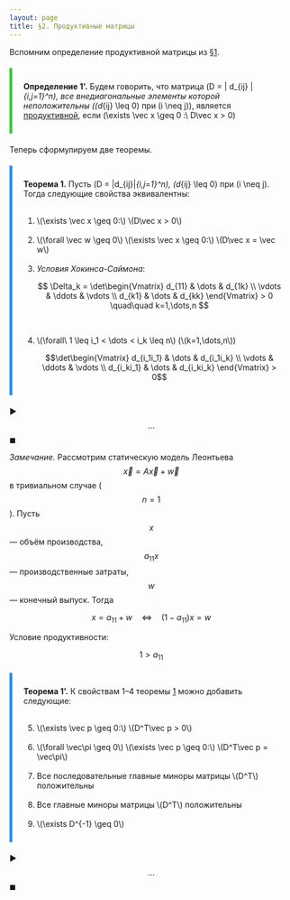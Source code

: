 ```yaml
---
layout: page
title: §2. Продуктивные матрицы
---
```



Вспомним определение продуктивной матрицы из <a href="../par_01">§1</a>.

<div style="border-left: 5px solid LimeGreen; padding: 10px 20px; margin: 20px 0">

<b>Определение 1'.</b> Будем говорить, что матрица \(D = \| d_{ij} \|_{i,j=1}^n\), все внедиагональные элементы которой неположительны (\(d_{ij} \leq 0\) при \(i \neq j\)), является <u>продуктивной</u>, если \(\exists \vec x \geq 0 :\ D\vec x > 0\)

</div>

Теперь сформулируем две теоремы.

<div id="th1" style="border-left: 5px solid DodgerBlue; padding: 10px 20px; margin: 20px 0">

<b>Теорема 1.</b> Пусть \(D = \|d_{ij}\|_{i,j=1}^n\), \(d_{ij} \leq 0\) при \(i \neq j\). Тогда следующие свойства эквивалентны: <br> <br>
<ol>
<li> \(\exists \vec x \geq 0:\) \(D\vec x > 0\) </li> <br>
 
<li> \(\forall \vec w \geq 0\) \(\exists \vec x \geq 0:\) \(D\vec x = \vec w\) </li> <br>
 
<li> <i>Условия Хокинса-Саймона</i>: 
    
$$ \Delta_k = \det\begin{Vmatrix}
d_{11} & \dots & d_{1k} \\
\vdots & \ddots & \vdots \\
d_{k1} & \dots & d_{kk}
\end{Vmatrix} > 0 \quad\quad k=1,\dots,n $$ </li> <br>

<li> \(\forall\ 1 \leq i_1 < \dots < i_k \leq n\) (\(k=1,\dots,n\)) 

$$\det\begin{Vmatrix}
d_{i_1i_1} & \dots & d_{i_1i_k} \\
\vdots & \ddots & \vdots \\
d_{i_ki_1} & \dots & d_{i_ki_k}
\end{Vmatrix} > 0$$ </li>
</ol>
</div>

▶︎ $$\dots$$ ◼︎

*Замечание.* Рассмотрим статическую модель Леонтьева $$\vec x = A\vec x + \vec w$$ в тривиальном случае ($$n=1$$). Пусть $$x$$ &mdash; объём производства, $$a_{11}x$$ &mdash; производственные затраты, $$w$$ &mdash; конечный выпуск. Тогда

$$x = a_{11} + w \quad \Leftrightarrow \quad (1-a_{11})x = w$$

Условие продуктивности:

$$1 > a_{11}$$

<div style="border-left: 5px solid DodgerBlue; padding: 10px 20px; margin: 20px 0">

<b>Теорема 1'.</b> К свойствам 1&ndash;4 теоремы <a href="#th1">1</a> можно добавить следующие: <br> <br>
<ol start="5">
<li> \(\exists \vec p \geq 0:\) \(D^T\vec p > 0\) </li> <br>
 
<li> \(\forall \vec\pi \geq 0\) \(\exists \vec p \geq 0:\) \(D^T\vec p = \vec\pi\) </li> <br>

<li> Все последовательные главные миноры матрицы \(D^T\) положительны </li> <br>

<li> Все главные миноры матрицы \(D^T\) положительны </li> <br>

<li> \(\exists D^{-1} \geq 0\) </li>
</ol>
</div>

▶︎ $$\dots$$ ◼︎
